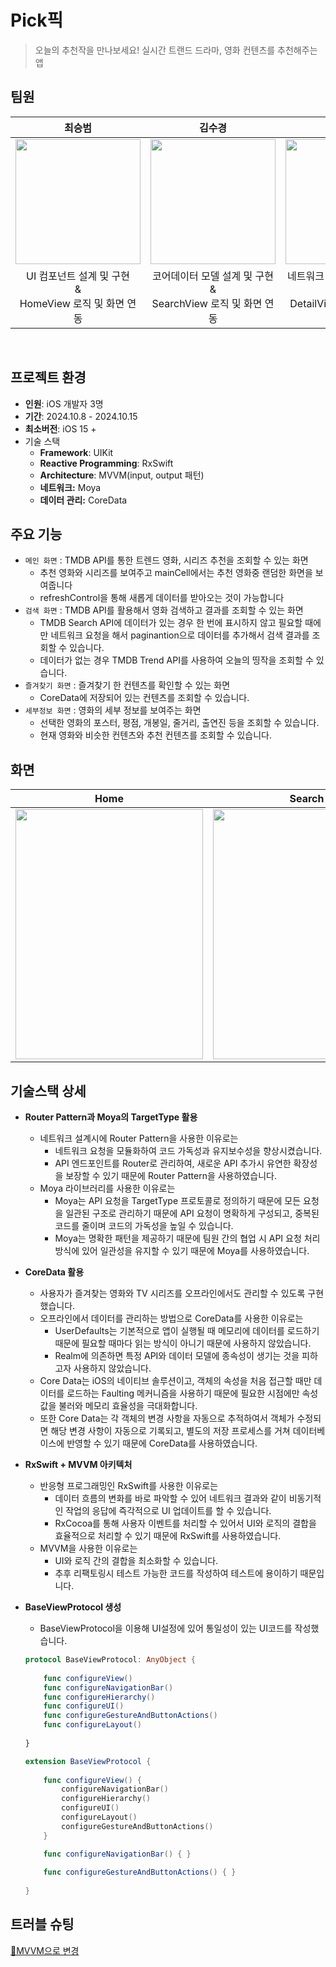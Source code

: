 # Pick픽

> 오늘의 추천작을 만나보세요! 실시간 트랜드 드라마, 영화 컨텐츠를 추천해주는 앱

## 팀원
|최승범|김수경|심소영|
|:--:|:--:|:--:|
|<img src="https://avatars.githubusercontent.com/u/118453865?v=4" width=200>|<img src="https://avatars.githubusercontent.com/u/68066104?v=4" width=200>|<img src="https://avatars.githubusercontent.com/u/152136843?v=4" width=200>|
| UI 컴포넌트 설계 및 구현<br/>&<br/>HomeView 로직 및 화면 연동 | 코어데이터 모델 설계 및 구현<br/>&<br/>SearchView 로직 및 화면 연동 | 네트워크 시스템 설계 및 구현<br/>&<br/>DetailView 로직 및 화면 연동 |

<br/>

## 프로젝트 환경

- **인원**: iOS 개발자 3명
- **기간**: 2024.10.8 - 2024.10.15
- **최소버전**: iOS 15 +
- 기술 스택
    - **Framework**: UIKit
    - **Reactive Programming**: RxSwift
    - **Architecture**: MVVM(input, output 패턴)
    - **네트워크:** Moya
    - **데이터 관리:** CoreData

## 주요 기능

- `메인 화면` : TMDB API를 통한 트렌드 영화, 시리즈 추천을 조회할 수 있는 화면
    - 추천 영화와 시리즈를 보여주고 mainCell에서는 추천 영화중 랜덤한 화면을 보여줍니다
    - refreshControl을 통해 새롭게 데이터를 받아오는 것이 가능합니다
- `검색 화면` : TMDB API를 활용해서 영화 검색하고 결과를 조회할 수 있는 화면
    - TMDB Search API에 데이터가 있는 경우 한 번에 표시하지 않고 필요할 때에만 네트워크 요청을 해서 paginantion으로 데이터를 추가해서 검색 결과를 조회할 수 있습니다.
    - 데이터가 없는 경우 TMDB Trend API를 사용하여 오늘의 띵작을 조회할 수 있습니다.
- `즐겨찾기 화면` : 즐겨찾기 한 컨텐츠를 확인할 수 있는 화면
    - CoreData에 저장되어 있는 컨텐츠를 조회할 수 있습니다.
- `세부정보 화면` : 영화의 세부 정보를 보여주는 화면
    - 선택한 영화의 포스터, 평점, 개봉일, 줄거리, 출연진 등을 조회할 수 있습니다.
    - 현재 영화와 비슷한 컨텐츠와 추천 컨텐츠를 조회할 수 있습니다.

## 화면
| Home | Search | Favorite | Detail |
| --- | --- | --- | --- |
| <img src="https://github.com/user-attachments/assets/f7c22743-f0aa-4214-a61e-4fd4c9cc0faa" width="300" height="400"> | <img src="https://github.com/user-attachments/assets/b95c3c0a-ce02-41e9-8ead-00ae7de3de5a" width="300" height="400"> | <img src="https://github.com/user-attachments/assets/f57b8dfb-be22-4d5a-b34a-97ea94afa4c0" width="300" height="400"> | <img src="https://github.com/user-attachments/assets/ff32ec83-08a0-4f15-9b0d-d3eff3faead2" width="300" height="400"> |


## 기술스택 상세
- **Router Pattern과 Moya의 TargetType 활용**
    - 네트워크 설계시에 Router Pattern을 사용한 이유로는
        - 네트워크 요청을 모듈화하여 코드 가독성과 유지보수성을 향상시켰습니다.
        - API 엔드포인트를 Router로 관리하여, 새로운 API 추가시 유연한 확장성을 보장할 수 있기 때문에 Router Pattern을 사용하였습니다.
    - Moya 라이브러리를 사용한 이유로는
        - Moya는 API 요청을 TargetType 프로토콜로 정의하기 때문에 모든 요청을 일관된 구조로 관리하기 때문에 API 요청이 명확하게 구성되고, 중복된 코드를 줄이며 코드의 가독성을 높일 수 있습니다.
        - Moya는 명확한 패턴을 제공하기 때문에 팀원 간의 협업 시 API 요청 처리 방식에 있어 일관성을 유지할 수 있기 때문에 Moya를 사용하였습니다.
- **CoreData 활용**
    - 사용자가 즐겨찾는 영화와 TV 시리즈를 오프라인에서도 관리할 수 있도록 구현했습니다.
    - 오프라인에서 데이터를 관리하는 방법으로 CoreData를 사용한 이유로는
      - UserDefaults는 기본적으로 앱이 실행될 때 메모리에 데이터를 로드하기 때문에 필요할 때마다 읽는 방식이 아니기 때문에 사용하지 않았습니다.
      - Realm에 의존하면 특정 API와 데이터 모델에 종속성이 생기는 것을 피하고자 사용하지 않았습니다.
    - Core Data는 iOS의 네이티브 솔루션이고, 객체의 속성을 처음 접근할 때만 데이터를 로드하는 Faulting 메커니즘을 사용하기 때문에 필요한 시점에만 속성 값을 불러와 메모리 효율성을 극대화합니다.
    - 또한 Core Data는 각 객체의 변경 사항을 자동으로 추적하여서 객체가 수정되면 해당 변경 사항이 자동으로 기록되고, 별도의 저장 프로세스를 거쳐 데이터베이스에 반영할 수 있기 때문에 CoreData를 사용하였습니다.
- **RxSwift + MVVM 아키텍처**
    - 반응형 프로그래밍인 RxSwift를 사용한 이유로는
      - 데이터 흐름의 변화를 바로 파악할 수 있어 네트워크 결과와 같이 비동기적인 작업의 응답에 즉각적으로 UI 업데이트를 할 수 있습니다.
      - RxCocoa를 통해 사용자 이벤트를 처리할 수 있어서 UI와 로직의 결합을 효율적으로 처리할 수 있기 때문에 RxSwift를 사용하였습니다.
    - MVVM을 사용한 이유로는
      - UI와 로직 간의 결합을 최소화할 수 있습니다.
      - 추후 리팩토링시 테스트 가능한 코드를 작성하여 테스트에 용이하기 때문입니다.
- **BaseViewProtocol 생성**
    - BaseViewProtocol을 이용해 UI설정에 있어 통일성이 있는 UI코드를 작성했습니다.
    
    ```swift
    protocol BaseViewProtocol: AnyObject {
        
        func configureView()
        func configureNavigationBar()
        func configureHierarchy()
        func configureUI()
        func configureGestureAndButtonActions()
        func configureLayout()
        
    }
    
    extension BaseViewProtocol {
        
        func configureView() {
            configureNavigationBar()
            configureHierarchy()
            configureUI()
            configureLayout()
            configureGestureAndButtonActions()
        }
    
        func configureNavigationBar() { }
        
        func configureGestureAndButtonActions() { }
        
    }
    ```
    

## 트러블 슈팅
[🚀MVVM으로 변경](https://github.com/KSK9820/TongueLaw/wiki/%ED%8A%B8%EB%9F%AC%EB%B8%94-%EC%8A%88%ED%8C%85-%E2%80%90-View%EC%97%90-%ED%91%9C%EC%8B%9C%ED%95%A0-%EB%8D%B0%EC%9D%B4%ED%84%B0%EB%A5%BC-View%EA%B0%80-%EA%B0%80%EC%A7%80%EA%B3%A0-%EC%9E%88%EB%8A%94-%EA%B2%83%EC%9D%B4-%EB%A7%9E%EC%9D%84%EA%B9%8C%3F)
